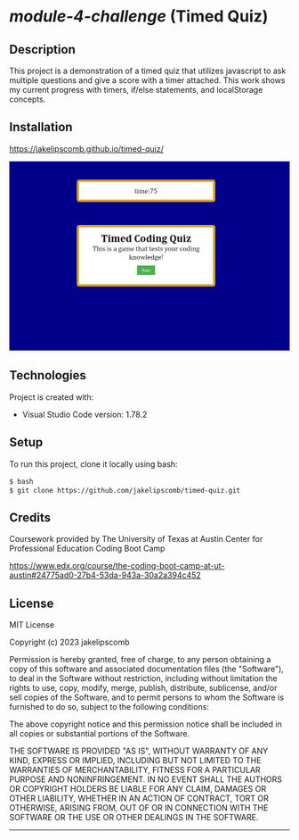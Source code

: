 # *module-4-challenge* (Timed Quiz)

## **Description**

This project is a demonstration of a timed quiz that utilizes javascript to ask multiple questions and give a score with a timer attached. This work shows my current progress with timers, if/else statements, and localStorage concepts. 

## **Installation**

https://jakelipscomb.github.io/timed-quiz/

![Timed Coding Quiz](assets/images/timed-quiz.png)

## **Technologies**
Project is created with:
* Visual Studio Code version: 1.78.2
	
## **Setup**
To run this project, clone it locally using bash:

```
$ bash
$ git clone https://github.com/jakelipscomb/timed-quiz.git
```

## **Credits**
Coursework provided by The University of Texas at Austin Center for Professional Education Coding Boot Camp

https://www.edx.org/course/the-coding-boot-camp-at-ut-austin#24775ad0-27b4-53da-943a-30a2a394c452

## **License**

MIT License

Copyright (c) 2023 jakelipscomb

Permission is hereby granted, free of charge, to any person obtaining a copy
of this software and associated documentation files (the "Software"), to deal
in the Software without restriction, including without limitation the rights
to use, copy, modify, merge, publish, distribute, sublicense, and/or sell
copies of the Software, and to permit persons to whom the Software is
furnished to do so, subject to the following conditions:

The above copyright notice and this permission notice shall be included in all
copies or substantial portions of the Software.

THE SOFTWARE IS PROVIDED "AS IS", WITHOUT WARRANTY OF ANY KIND, EXPRESS OR
IMPLIED, INCLUDING BUT NOT LIMITED TO THE WARRANTIES OF MERCHANTABILITY,
FITNESS FOR A PARTICULAR PURPOSE AND NONINFRINGEMENT. IN NO EVENT SHALL THE
AUTHORS OR COPYRIGHT HOLDERS BE LIABLE FOR ANY CLAIM, DAMAGES OR OTHER
LIABILITY, WHETHER IN AN ACTION OF CONTRACT, TORT OR OTHERWISE, ARISING FROM,
OUT OF OR IN CONNECTION WITH THE SOFTWARE OR THE USE OR OTHER DEALINGS IN THE
SOFTWARE.

---